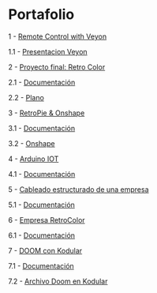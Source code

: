 # Portafolio

1   -     [Remote Control with Veyon](https://github.com/albaboo/portafolio/tree/main/RemoteControl)

  1.1   -   [Presentacion Veyon](https://github.com/albaboo/portafolio/blob/main/RemoteControl/Veyon%20-%20M7.pptx)

2   -     [Proyecto final: Retro Color](https://github.com/albaboo/portafolio/tree/main/RetroColor)

  2.1   -   [Documentación](https://github.com/albaboo/portafolio/blob/main/RetroColor/Documentaci%C3%B3.pdf)

  2.2   -   [Plano](https://github.com/albaboo/portafolio/blob/main/RetroColor/Pla%20-%20Retro%20Color.png)

3   -     [RetroPie & Onshape](https://github.com/albaboo/portafolio/tree/main/RetroPie)

  3.1   -   [Documentación](https://github.com/albaboo/portafolio/blob/main/RetroPie/Documentaci%C3%B3%20RetroPie.docx)

  3.2   -   [Onshape](https://github.com/albaboo/portafolio/blob/main/RetroPie/Onshape.docx)

4   -     [Arduino IOT](https://github.com/albaboo/portafolio/tree/main/arduino)

  4.1   -   [Documentación](https://github.com/albaboo/portafolio/blob/main/arduino/Documentaci%C3%B3%20Projecte%20IOT%20-%20Smart%20House.docx)

5   -     [Cableado estructurado de una empresa](https://github.com/albaboo/portafolio/tree/main/cableado-estructurado)

  5.1   -   [Documentación](https://github.com/albaboo/portafolio/blob/main/cableado-estructurado/AlbaD%C3%ADaz_Cablejat%20estructurat%20d'una%20empresa%202022-23.docx)

6   -     [Empresa RetroColor](https://github.com/albaboo/portafolio/tree/main/empresa)

  6.1   -   [Documentación](https://github.com/albaboo/portafolio/blob/main/empresa/Retro%20Color%20-%20Final.docx)

7   -     [DOOM con Kodular](https://github.com/albaboo/portafolio/tree/main/kodular)

  7.1   -   [Documentación](https://github.com/albaboo/portafolio/blob/main/kodular/Documentaci%C3%B3%20projecte%20Kodular_%20Doom.docx)

  7.2   -   [Archivo Doom en Kodular](https://github.com/albaboo/portafolio/blob/main/kodular/Doom.aia)
